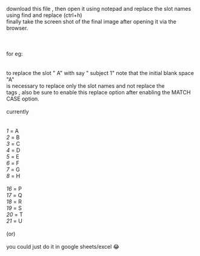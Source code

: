 
download this file , then open it using notepad and replace the slot names using find and replace (ctrl+h)   <br>
finally take the screen shot of the final image after opening it via the browser.                            <br>  
                                                                                                             <br>
                                                                                                             <br> 
for eg:                                                                                                      <br>          
                                                                                                             <br>
to replace the slot " A" with say " subject 1" note that the initial blank space "<blank space>A"            <br>
is necessary to replace only the slot names and not replace the                                              <br>
<a> tags , also be sure to enable this replace option after enabling the MATCH CASE option.                  <br> 
                                                                                                             <br>
 currently                                                                                                   <br> 
                                                                                                             <br>    
  *1*  = A <br>
  *2*  = B <br> 
  *3*  = C <br>
  *4*  = D <br>
  *5*  = E <br>
  *6*  = F <br>
  *7*  = G <br>
  *8*  = H <br>
   <br>
  *16* = P <br> 
  *17* = Q <br>
  *18* = R <br>
  *19* = S <br>
  *20* = T <br>
  *21* = U <br>
                                                                                                             <br>
(or)                                                                                                         <br>
                                                                                                             <br>
 you could just do it in google sheets/excel 😂
